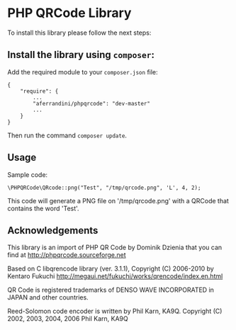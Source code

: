 # PHP QRCode Library

To install this library please follow the next steps:

## Install the library using `composer`:

Add the required module to your `composer.json` file:

    {
        "require": {
            ...
            "aferrandini/phpqrcode": "dev-master"
            ...
        }
    }

Then run the command `composer update`.


## Usage

Sample code:

    \PHPQRCode\QRcode::png("Test", "/tmp/qrcode.png", 'L', 4, 2);

This code will generate a PNG file on '/tmp/qrcode.png' with a QRCode that contains the word 'Test'.

## Acknowledgements

This library is an import of PHP QR Code by Dominik Dzienia that you can find at http://phpqrcode.sourceforge.net

Based on C libqrencode library (ver. 3.1.1), Copyright (C) 2006-2010 by Kentaro Fukuchi
http://megaui.net/fukuchi/works/qrencode/index.en.html

QR Code is registered trademarks of DENSO WAVE INCORPORATED in JAPAN and other countries.

Reed-Solomon code encoder is written by Phil Karn, KA9Q. Copyright (C) 2002, 2003, 2004, 2006 Phil Karn, KA9Q
